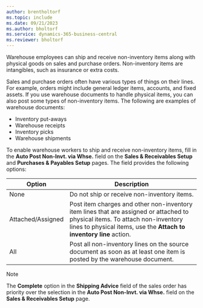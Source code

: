 ```yaml
---
author: brentholtorf
ms.topic: include
ms.date: 09/21/2023
ms.author: bholtorf
ms.service: dynamics-365-business-central
ms.reviewer: bholtorf
---
```


Warehouse employees can ship and receive non-inventory items along with physical goods on sales and purchase orders. Non-inventory items are intangibles, such as insurance or extra costs.

Sales and purchase orders often have various types of things on their lines. For example, orders might include general ledger items, accounts, and fixed assets. If you use warehouse documents to handle physical items, you can also post some types of non-inventory items. The following are examples of warehouse documents:

* Inventory put-aways
* Warehouse receipts
* Inventory picks
* Warehouse shipments

To enable warehouse workers to ship and receive non-inventory items, fill in the **Auto Post Non-Invt. via Whse.** field on the **Sales & Receivables Setup** and **Purchases & Payables Setup** pages. The field provides the following options:

|Option  |Description  |
|---------|---------|
|None     |Do not ship or receive non-inventory items.         |
|Attached/Assigned     | Post item charges and other non-inventory item lines that are assigned or attached to physical items. To attach non-inventory lines to physical items, use the **Attach to inventory line** action.        |
|All     | Post all non-inventory lines on the source document as soon as at least one item is posted by the warehouse document.        |

> [!NOTE]
> The **Complete** option in the **Shipping Advice** field of the sales order has priority over the selection in the **Auto Post Non-Invt. via Whse.** field on the **Sales & Receivables Setup** page.